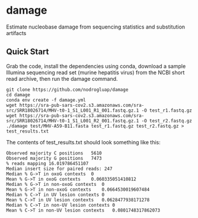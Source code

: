 # damage
Estimate nucleobase damage from sequencing statistics and substitution artifacts

## Quick Start

Grab the code, install the dependencies using conda, download a sample Illumina sequencing read set (murine hepatitis virus) from the NCBI short read archive, then run the damage command.

```shell
git clone https://github.com/nodrogluap/damage
cd damage
conda env create -f damage.yml
wget https://sra-pub-sars-cov2.s3.amazonaws.com/sra-src/SRR18026714/MHV-t0-1_S1_L001_R1_001.fastq.gz.1 -O test_r1.fastq.gz
wget https://sra-pub-sars-cov2.s3.amazonaws.com/sra-src/SRR18026714/MHV-t0-1_S1_L001_R2_001.fastq.gz.1 -O test_r2.fastq.gz
./damage test/MHV-A59-B11.fasta test_r1.fastq.gz test_r2.fastq.gz > test_results.txt
```

The contents of test_results.txt should look something like this:

```
Observed majority C positions	5610
Observed majority G positions	7473
% reads mapping	16.019786451107
Median insert size for paired reads: 247
Median % G->T in oxoG contexts	0
Mean % G->T in oxoG contexts	0.060335051410812
Median % G->T in non-oxoG contexts	0
Mean % G->T in non-oxoG contexts	0.0664530019607484
Median % C->T in UV lesion contexts	0
Mean % C->T in UV lesion contexts	0.0628477938171278
Median % C->T in non-UV lesion contexts	0
Mean % C->T in non-UV lesion contexts	0.0801748317862073
```
